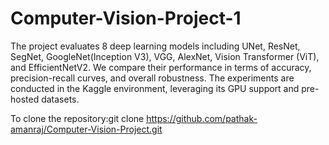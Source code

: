 # Computer-Vision-Project-1

The project evaluates 8 deep learning models including UNet, ResNet, SegNet, GoogleNet(Inception V3), VGG, AlexNet, Vision Transformer (ViT), and EfficientNetV2. We compare their performance in terms of accuracy, precision-recall curves, and overall robustness. The experiments are conducted in the Kaggle environment, leveraging its GPU support and pre-hosted datasets.


To clone the repository:git clone https://github.com/pathak-amanraj/Computer-Vision-Project.git
